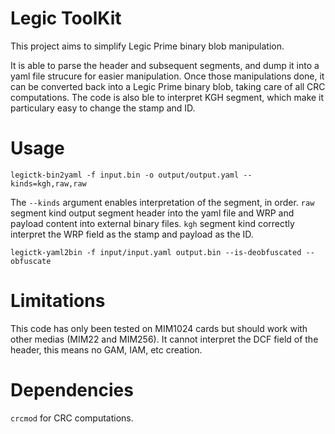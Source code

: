 # Legic ToolKit
This project aims to simplify Legic Prime binary blob manipulation.

It is able to parse the header and subsequent segments, and dump it into a yaml file strucure for easier manipulation. Once those manipulations done, it can be converted back into a Legic Prime binary blob, taking care of all CRC computations. The code is also ble to interpret KGH segment, which make it particulary easy to change the stamp and ID.

# Usage

```
legictk-bin2yaml -f input.bin -o output/output.yaml --kinds=kgh,raw,raw
```

The `--kinds` argument enables interpretation of the segment, in order. `raw` segment kind output segment header into the yaml file and WRP and payload content into external binary files. `kgh` segment kind correctly interpret the WRP field as the stamp and payload as the ID.

```
legictk-yaml2bin -f input/input.yaml output.bin --is-deobfuscated --obfuscate
```

# Limitations
This code has only been tested on MIM1024 cards but should work with other medias (MIM22 and MIM256). It cannot interpret the DCF field of the header, this means no GAM, IAM, etc creation.

# Dependencies
`crcmod` for CRC computations.
